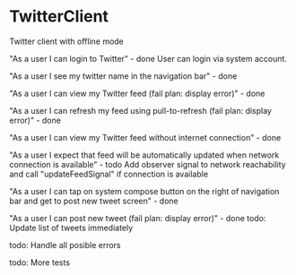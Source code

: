 # TwitterClient
Twitter client with offline mode

"As a user I can login to Twitter" - done
User can login via system account.

"As a user I see my twitter name in the navigation bar" - done

"As a user I can view my Twitter feed (fail plan: display error)" - done

"As a user I can refresh my feed using pull-to-refresh (fail plan: display error)" - done

"As a user I can view my Twitter feed without internet connection" - done

"As a user I expect that feed will be automatically updated when network connection is available" - todo
Add observer signal to network reachability and call "updateFeedSignal" if connection is available

"As a user I can tap on system compose button on the right of navigation bar and get to post new tweet screen" - done

"As a user I can post new tweet (fail plan: display error)" - done
todo: Update list of tweets immediately

todo: Handle all posible errors

todo: More tests

